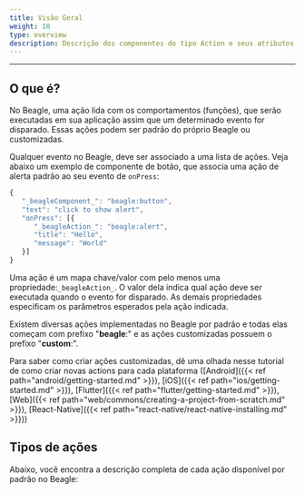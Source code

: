 ```yaml
---
title: Visão Geral
weight: 10
type: overview
description: Descrição dos componentes do tipo Action e seus atributos
---
```


---

## O que é?

No Beagle, uma ação lida com os comportamentos \(funções\), que serão executadas em sua aplicação assim que um determinado evento for disparado. Essas ações podem ser padrão do próprio Beagle ou customizadas.

Qualquer evento no Beagle, deve ser associado a uma lista de ações. Veja abaixo um exemplo de componente de botão, que associa uma ação de alerta padrão ao seu evento de `onPress`:

```javascript
{
   "_beagleComponent_": "beagle:button",
   "text": "click to show alert",
   "onPress": [{
      "_beagleAction_": "beagle:alert",
      "title": "Hello",
      "message": "World"
   }]
}
```

Uma ação é um mapa chave/valor com pelo menos uma propriedade:`_beagleAction_`. O valor dela indica qual ação deve ser executada quando o evento for disparado. As demais propriedades especificam os parâmetros esperados pela ação indicada.

Existem diversas ações implementadas no Beagle por padrão e todas elas começam com prefixo "**beagle**:" e as ações customizadas possuem o prefixo "**custom**:".

Para saber como criar ações customizadas, dê uma olhada nesse tutorial de como criar novas actions para cada plataforma ([Android]({{< ref path="android/getting-started.md" >}}), [iOS]({{< ref path="ios/getting-started.md" >}}), [Flutter]({{< ref path="flutter/getting-started.md" >}}), [Web]({{< ref path="web/commons/creating-a-project-from-scratch.md" >}}), [React-Native]({{< ref path="react-native/react-native-installing.md" >}}))

## **Tipos de ações**

Abaixo, você encontra a descrição completa de cada ação disponível por padrão no Beagle:
